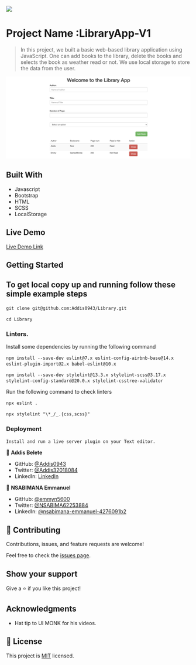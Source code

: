 ![](https://img.shields.io/badge/Microverse-blueviolet)

# Project Name :LibraryApp-V1

> In this project, we built a basic web-based library application using JavaScript. One can add books to the library, delete the books and selects the book as weather read or not. We use local storage to store the data from the user.

![screenshot](assets/library-app.png)

## Built With

- Javascript
- Bootstrap
- HTML
- SCSS
- LocalStorage

## Live Demo

[Live Demo Link](https://addis0943.github.io/Library/)

## Getting Started

## To get local copy up and running follow these simple example steps

```
git clone git@github.com:Addis0943/Library.git
```

```
cd Library
```

### Linters.

Install some dependencies by running the following command

```
npm install --save-dev eslint@7.x eslint-config-airbnb-base@14.x eslint-plugin-import@2.x babel-eslint@10.x
```

```
npm install --save-dev stylelint@13.3.x stylelint-scss@3.17.x stylelint-config-standard@20.0.x stylelint-csstree-validator
```

Run the following command to check linters

```
npx eslint .
```

```
npx stylelint "\*_/_.{css,scss}"
```

### Deployment

```
Install and run a live server plugin on your Text editor.
```

👤 **Addis Belete**

- GitHub: [@Addis0943](https://github.com/Addis0943)
- Twitter: [@Addis32018084](https://twitter.com/Addis32018084)
- LinkedIn: [LinkedIn](https://www.linkedin.com/in/addis-belete-134b98191/)

👤 **NSABIMANA Emmanuel**

- GitHub: [@emmyn5600](https://github.com/Emmyn5600)
- Twitter: [@NSABIMA62253884](https://twitter.com/NSABIMA62253884)
- LinkedIn: [@nsabimana-emmanuel-4276091b2](https://www.linkedin.com/in/nsabimana-emmanuel-4276091b2/)

## 🤝 Contributing

Contributions, issues, and feature requests are welcome!

Feel free to check the [issues page](https://github.com/Addis0943/Capstone-Project/issues/3/).

## Show your support

Give a ⭐️ if you like this project!

## Acknowledgments

- Hat tip to UI MONK for his videos.

## 📝 License

This project is [MIT](./LICENSE) licensed.
